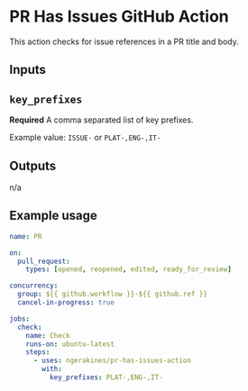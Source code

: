 # PR Has Issues GitHub Action

This action checks for issue references in a PR title and body.

## Inputs

## `key_prefixes`

**Required** A comma separated list of key prefixes.

Example value: `ISSUE-` or `PLAT-,ENG-,IT-`

## Outputs

n/a

## Example usage

```yaml
name: PR

on:
  pull_request:
    types: [opened, reopened, edited, ready_for_review]

concurrency:
  group: ${{ github.workflow }}-${{ github.ref }}
  cancel-in-progress: true

jobs:
  check:
    name: Check
    runs-on: ubuntu-latest
    steps:
      - uses: ngerakines/pr-has-issues-action
        with:
          key_prefixes: PLAT-,ENG-,IT-
```
